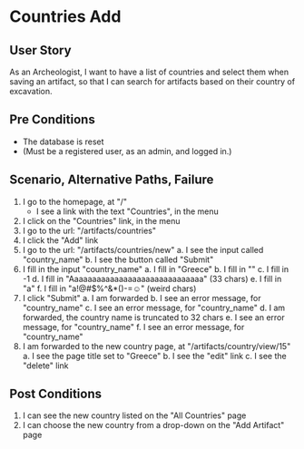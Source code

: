 # Countries Add

## User Story

As an Archeologist, I want to have a list of countries and select them when saving an artifact, so that I can search for artifacts based on their country of excavation.

## Pre Conditions

- The database is reset
- (Must be a registered user, as an admin, and logged in.)

## Scenario, Alternative Paths, Failure

1. I go to the homepage, at "/"
	- I see a link with the text "Countries", in the menu
2. I click on the "Countries" link, in the menu
3. I go to the url: "/artifacts/countries"
4. I click the "Add" link
5. I go to the url: "/artifacts/countries/new"
	a. I see the input called "country_name"
	b. I see the button called "Submit"
6. I fill in the input "country_name"
	a. I fill in "Greece"
	b. I fill in ""
	c. I fill in -1
  d. I fill in "Aaaaaaaaaaaaaaaaaaaaaaaaaaaaaa" (33 chars)
  e. I fill in "a"
  f. I fill in "a!@#$%^&*()-=☺" (weird chars)
7. I click "Submit"
  a. I am forwarded
  b. I see an error message, for "country_name"
  c. I see an error message, for "country_name"
  d. I am forwarded, the country name is truncated to 32 chars
  e. I see an error message, for "country_name"
  f. I see an error message, for "country_name"
8. I am forwarded to the new country page, at "/artifacts/country/view/15"
  a. I see the page title set to "Greece"
  b. I see the "edit" link
  c. I see the "delete" link

## Post Conditions

1. I can see the new country listed on the "All Countries" page
2. I can choose the new country from a drop-down on the "Add Artifact" page
